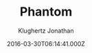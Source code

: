 ---
title: Phantom
github: 'https://github.com/klugjo/hexo-theme-phantom'
demo: 'https://www.codeblocq.com/assets/projects/hexo-theme-phantom/'
author: Klughertz Jonathan
ssg:
  - Hexo
cms:
  - No Cms
date: 2016-03-30T06:14:41.000Z
github_branch: master
description: 'Hexo implementation of Phantom (https://html5up.net/phantom)'
stale: true
---